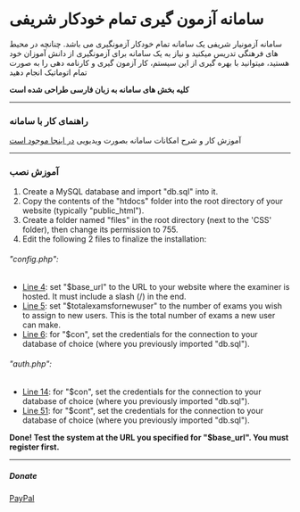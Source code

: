 # سامانه آزمون گیری تمام خودکار شریفی

سامانه آزمونیار شریفی یک سامانه تمام خودکار آزمونگیری می باشد. چنانچه در محیط های فرهنگی تدریس میکنید و نیاز به یک سامانه برای آزمونگیری از دانش آموزان خود هستید، میتوانید با بهره گیری از این سیستم، کار آزمون گیری و کارنامه دهی را به صورت تمام اتوماتیک انجام دهید

**کلیه بخش های سامانه به زبان فارسی طراحی شده است**

-----

### راهنمای کار با سامانه


آموزش کار و شرح امکانات سامانه بصورت ویدیویی [در اینجا موجود است](https://me.refinedview.com/?p=62 "در اینجا موجود است")


-----

### آموزش نصب

1. Create a MySQL database and import "db.sql" into it. 
2. Copy the contents of the "htdocs" folder into the root directory of your website (typically "public_html"). 
3. Create a folder named "files" in the root directory (next to the 'CSS' folder), then change its permission to 755.
4. Edit the following 2 files to finalize the installation:



###### 	"config.php":
- [Line 4](https://github.com/docfarzad/sharifi-examiner/blob/f100d4840e795af9015cb9ad396d0107b681bf84/htdocs/config.php#L4 "Line 4"): set "$base_url" to the URL to your website where the examiner is hosted. It must include a slash (/) in the end.
- [Line 5](https://github.com/docfarzad/sharifi-examiner/blob/f100d4840e795af9015cb9ad396d0107b681bf84/htdocs/config.php#L5 "Line 5"): set "$totalexamsfornewuser" to the number of exams you wish to assign to new users. This is the total number of exams a new user can make.
- [Line 6](https://github.com/docfarzad/sharifi-examiner/blob/f100d4840e795af9015cb9ad396d0107b681bf84/htdocs/config.php#L6 "Line 6"): for "$con", set the credentials for the connection to your database of choice (where you previously imported "db.sql").

###### 	"auth.php":
- [Line 14](https://github.com/docfarzad/sharifi-examiner/blob/f100d4840e795af9015cb9ad396d0107b681bf84/htdocs/auth.php#L14 "Line 14"): for "$con", set the credentials for the connection to your database of choice (where you previously imported "db.sql").
- [Line 51](https://github.com/docfarzad/sharifi-examiner/blob/f100d4840e795af9015cb9ad396d0107b681bf84/htdocs/auth.php#L51 "Line 51"): for "$cont", set the credentials for the connection to your database of choice (where you previously imported "db.sql").

**Done! Test the system at the URL you specified for "$base_url". You must register first.**



------

##### **Donate**
[PayPal](https://www.paypal.me/docfarzad "PayPal")


